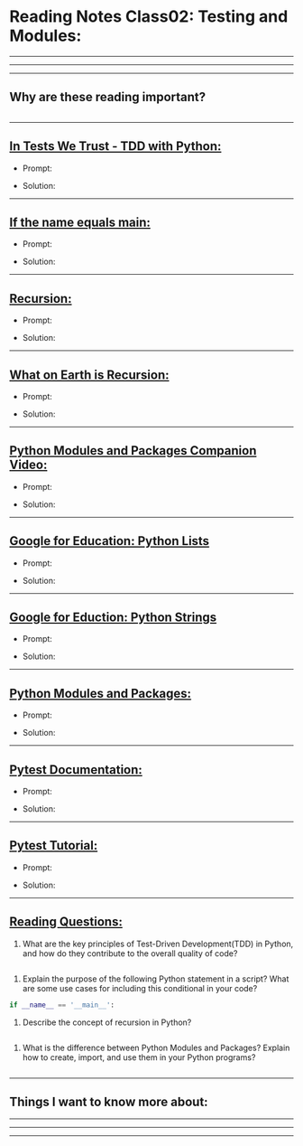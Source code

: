 # **Reading Notes Class02: Testing and Modules:**

---
---
---

## Why are these reading important?

```

```

---

## [**In Tests We Trust - TDD with Python:**](https://code.likeagirl.io/in-tests-we-trust-tdd-with-python-af69f47e6932)

* Prompt:

* Solution:

---

## [**If the name equals main:**](https://www.geeksforgeeks.org/what-does-the-if-__name__-__main__-do/)

* Prompt: 

* Solution:


---

## [**Recursion:**](https://www.geeksforgeeks.org/recursion/)

* Prompt: 

* Solution: 

---

## [**What on Earth is Recursion:**](https://www.youtube.com/watch?v=Mv9NEXX1VHc)

* Prompt: 

* Solution: 

---

## [**Python Modules and Packages Companion Video:**](https://realpython.com/courses/python-modules-packages/)

* Prompt: 

* Solution: 


---

## [**Google for Education: Python Lists**](https://developers.google.com/edu/python/lists)

* Prompt: 

* Solution: 


---

## [**Google for Eduction: Python Strings**](https://developers.google.com/edu/python/strings)

* Prompt: 

* Solution: 


---

## [**Python Modules and Packages:**](https://realpython.com/python-modules-packages/)

* Prompt: 

* Solution: 


---

## [**Pytest Documentation:**](https://docs.pytest.org/en/latest/)

* Prompt: 

* Solution: 


---

## [**Pytest Tutorial:**](https://www.guru99.com/pytest-tutorial.html)

* Prompt: 

* Solution: 


---

## [**Reading Questions:**]()

1. What are the key principles of Test-Driven Development(TDD) in Python, and how do they contribute to the overall quality of code?

```
```

1. Explain the purpose of the following Python statement in a script? What are some use cases for including this conditional in your code?

```python
if __name__ == '__main__':
```

1. Describe the concept of recursion in Python?

```
```

1. What is the difference between Python Modules and Packages? Explain how to create, import, and use them in your Python programs?

```
```

---

## **Things I want to know more about:**

---
---
---